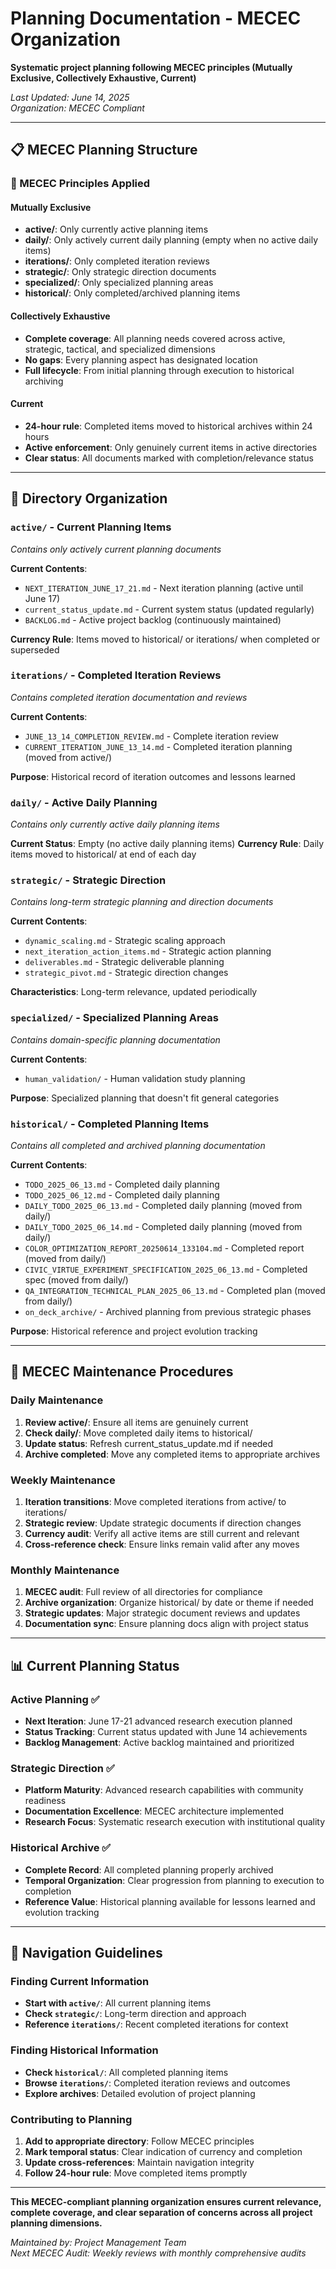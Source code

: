 # Planning Documentation - MECEC Organization

**Systematic project planning following MECEC principles (Mutually Exclusive, Collectively Exhaustive, Current)**

*Last Updated: June 14, 2025*  
*Organization: MECEC Compliant*

---

## 📋 **MECEC Planning Structure**

### **🔄 MECEC Principles Applied**

#### **Mutually Exclusive**
- **active/**: Only currently active planning items
- **daily/**: Only actively current daily planning (empty when no active daily items)
- **iterations/**: Only completed iteration reviews
- **strategic/**: Only strategic direction documents
- **specialized/**: Only specialized planning areas
- **historical/**: Only completed/archived planning items

#### **Collectively Exhaustive**
- **Complete coverage**: All planning needs covered across active, strategic, tactical, and specialized dimensions
- **No gaps**: Every planning aspect has designated location
- **Full lifecycle**: From initial planning through execution to historical archiving

#### **Current**
- **24-hour rule**: Completed items moved to historical archives within 24 hours
- **Active enforcement**: Only genuinely current items in active directories
- **Clear status**: All documents marked with completion/relevance status

---

## 📁 **Directory Organization**

### **`active/`** - Current Planning Items
*Contains only actively current planning documents*

**Current Contents**:
- `NEXT_ITERATION_JUNE_17_21.md` - Next iteration planning (active until June 17)
- `current_status_update.md` - Current system status (updated regularly)
- `BACKLOG.md` - Active project backlog (continuously maintained)

**Currency Rule**: Items moved to historical/ or iterations/ when completed or superseded

### **`iterations/`** - Completed Iteration Reviews  
*Contains completed iteration documentation and reviews*

**Current Contents**:
- `JUNE_13_14_COMPLETION_REVIEW.md` - Complete iteration review
- `CURRENT_ITERATION_JUNE_13_14.md` - Completed iteration planning (moved from active/)

**Purpose**: Historical record of iteration outcomes and lessons learned

### **`daily/`** - Active Daily Planning
*Contains only currently active daily planning items*

**Current Status**: Empty (no active daily planning items)
**Currency Rule**: Daily items moved to historical/ at end of each day

### **`strategic/`** - Strategic Direction
*Contains long-term strategic planning and direction documents*

**Current Contents**:
- `dynamic_scaling.md` - Strategic scaling approach
- `next_iteration_action_items.md` - Strategic action planning
- `deliverables.md` - Strategic deliverable planning
- `strategic_pivot.md` - Strategic direction changes

**Characteristics**: Long-term relevance, updated periodically

### **`specialized/`** - Specialized Planning Areas
*Contains domain-specific planning documentation*

**Current Contents**:
- `human_validation/` - Human validation study planning

**Purpose**: Specialized planning that doesn't fit general categories

### **`historical/`** - Completed Planning Items
*Contains all completed and archived planning documentation*

**Current Contents**:
- `TODO_2025_06_13.md` - Completed daily planning
- `TODO_2025_06_12.md` - Completed daily planning  
- `DAILY_TODO_2025_06_13.md` - Completed daily planning (moved from daily/)
- `DAILY_TODO_2025_06_14.md` - Completed daily planning (moved from daily/)
- `COLOR_OPTIMIZATION_REPORT_20250614_133104.md` - Completed report (moved from daily/)
- `CIVIC_VIRTUE_EXPERIMENT_SPECIFICATION_2025_06_13.md` - Completed spec (moved from daily/)
- `QA_INTEGRATION_TECHNICAL_PLAN_2025_06_13.md` - Completed plan (moved from daily/)
- `on_deck_archive/` - Archived planning from previous strategic phases

**Purpose**: Historical reference and project evolution tracking

---

## 🔄 **MECEC Maintenance Procedures**

### **Daily Maintenance**
1. **Review active/**: Ensure all items are genuinely current
2. **Check daily/**: Move completed daily items to historical/
3. **Update status**: Refresh current_status_update.md if needed
4. **Archive completed**: Move any completed items to appropriate archives

### **Weekly Maintenance**  
1. **Iteration transitions**: Move completed iterations from active/ to iterations/
2. **Strategic review**: Update strategic documents if direction changes
3. **Currency audit**: Verify all active items are still current and relevant
4. **Cross-reference check**: Ensure links remain valid after any moves

### **Monthly Maintenance**
1. **MECEC audit**: Full review of all directories for compliance
2. **Archive organization**: Organize historical/ by date or theme if needed
3. **Strategic updates**: Major strategic document reviews and updates
4. **Documentation sync**: Ensure planning docs align with project status

---

## 📊 **Current Planning Status**

### **Active Planning** ✅
- **Next Iteration**: June 17-21 advanced research execution planned
- **Status Tracking**: Current status updated with June 14 achievements
- **Backlog Management**: Active backlog maintained and prioritized

### **Strategic Direction** ✅
- **Platform Maturity**: Advanced research capabilities with community readiness
- **Documentation Excellence**: MECEC architecture implemented
- **Research Focus**: Systematic research execution with institutional quality

### **Historical Archive** ✅
- **Complete Record**: All completed planning properly archived
- **Temporal Organization**: Clear progression from planning to execution to completion
- **Reference Value**: Historical planning available for lessons learned and evolution tracking

---

## 🎯 **Navigation Guidelines**

### **Finding Current Information**
- **Start with `active/`**: All current planning items
- **Check `strategic/`**: Long-term direction and approach
- **Reference `iterations/`**: Recent completed iterations for context

### **Finding Historical Information**
- **Check `historical/`**: All completed planning items
- **Browse `iterations/`**: Completed iteration reviews and outcomes
- **Explore archives**: Detailed evolution of project planning

### **Contributing to Planning**
1. **Add to appropriate directory**: Follow MECEC principles
2. **Mark temporal status**: Clear indication of currency and completion
3. **Update cross-references**: Maintain navigation integrity
4. **Follow 24-hour rule**: Move completed items promptly

---

**This MECEC-compliant planning organization ensures current relevance, complete coverage, and clear separation of concerns across all project planning dimensions.**

*Maintained by: Project Management Team*  
*Next MECEC Audit: Weekly reviews with monthly comprehensive audits* 